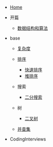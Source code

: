 - [Home](/)

- 开篇

  - [数据结构和算法](/opening/dataStructureAndAlgorithm.md)

- base

  - [复杂度](/base/complexity/complexity.md)
  
  - [排序](/base/sort/sort.md)
  
    - [快速排序](/base/sort/quickSort.md)
    - [堆排序](/base/sort/heapSort.md)

  - 搜索

    - [二分搜索](/base/search/BinarySearch.md)

  - 树

    - [二叉树](/base/tree/BinaryTree.md)

  - [并查集](/base/unionfind/unionfind.md)

- CodingInterviews
